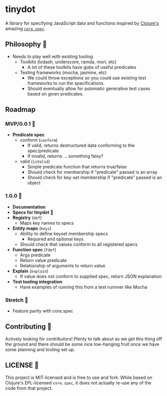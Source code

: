 # tinydot

A library for specifying JavaScript data and functions inspired by
[Clojure's](http://clojure.org) amazing
[`core.spec`](http://clojure.org/about/spec).

## Philosophy :thought_balloon:

- Needs to play well with existing tooling
  - Toolkits (lodash, underscore, ramda, mori, etc)
    - A lot of these toolkits have gobs of useful predicates
  - Testing frameworks (mocha, jasmine, etc)
    - We could throw exceptions so you could use existing test frameworks to run
      the specifications.
    - Should eventually allow for automatic generative test cases based on given
      predicates.

## Roadmap

### MVP/0.0.1 :hatching_chick:

- **Predicate spec**
  - conform (`conform`)
    - If valid, returns destructured data conforming to the spec/predicate
    - If invalid, returns ... something falsy?
  - valid (`isValid`)
    - Simple predicate function that returns true/false
    - Should check for membership if "predicate" passed is an array
    - Should check for key-set membership if "predicate" passed is an object

### 1.0.0 :hatched_chick:

- **Documentation**
- **Specs for tinydot** :dog:
- **Registry** (`def`)
  - Maps key names to specs
- **Entity maps** (`keys`)
  - Ability to define keyset membership specs
    - Required and optional keys
  - Should check that values conform to all registered specs
- **Function spec** (`fdef`)
  - Args predicate
  - Return value predicate
  - Relationship of arguments to return value
- **Explain** (`explain`)
  - If value does not conform to supplied spec, return JSON explanation
- **Test tooling integration**
  - Have examples of running this from a test runnner like Mocha

### Stretch :chicken:

- Feature parity with core.spec

## Contributing :revolving_hearts:

Actively looking for contributors! Plenty to talk about as we get this thing off
the ground and there should be some nice low-hanging fruit once we have some
planning and tooling set up.

## LICENSE :fork_and_knife:

This project is MIT-licensed and is free to use and fork. While based on Clojure's
EPL-licensed `core.spec`, it does not actually re-use any of the code from that
project.
